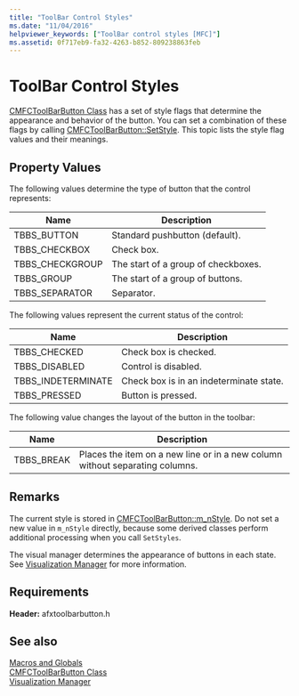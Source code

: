 ```yaml
---
title: "ToolBar Control Styles"
ms.date: "11/04/2016"
helpviewer_keywords: ["ToolBar control styles [MFC]"]
ms.assetid: 0f717eb9-fa32-4263-b852-809238863feb
---
```

# ToolBar Control Styles

[CMFCToolBarButton Class](../../mfc/reference/cmfctoolbarbutton-class.md) has a set of style flags that determine the appearance and behavior of the button. You can set a combination of these flags by calling [CMFCToolBarButton::SetStyle](../../mfc/reference/cmfctoolbarbutton-class.md#setstyle). This topic lists the style flag values and their meanings.

## Property Values

The following values determine the type of button that the control represents:

|Name|Description|
|-|-|
|TBBS_BUTTON|Standard pushbutton (default).  |
|TBBS_CHECKBOX|Check box.  |
|TBBS_CHECKGROUP|The start of a group of checkboxes.  |
|TBBS_GROUP|The start of a group of buttons.  |
|TBBS_SEPARATOR|Separator.  |

The following values represent the current status of the control:

|Name|Description|
|-|-|
|TBBS_CHECKED|Check box is checked.  |
|TBBS_DISABLED|Control is disabled.  |
|TBBS_INDETERMINATE|Check box is in an indeterminate state.  |
|TBBS_PRESSED|Button is pressed.  |

The following value changes the layout of the button in the toolbar:

|Name|Description|
|-|-|
|TBBS_BREAK|Places the item on a new line or in a new column without separating columns.  |

## Remarks

The current style is stored in [CMFCToolBarButton::m_nStyle](../../mfc/reference/cmfctoolbarbutton-class.md#m_nstyle). Do not set a new value in                 `m_nStyle` directly, because some derived classes perform additional processing when you call `SetStyles`.

The visual manager determines the appearance of buttons in each state. See [Visualization Manager](../../mfc/visualization-manager.md) for more information.

## Requirements

**Header:** afxtoolbarbutton.h

## See also

[Macros and Globals](../../mfc/reference/mfc-macros-and-globals.md)<br/>
[CMFCToolBarButton Class](../../mfc/reference/cmfctoolbarbutton-class.md)<br/>
[Visualization Manager](../../mfc/visualization-manager.md)
